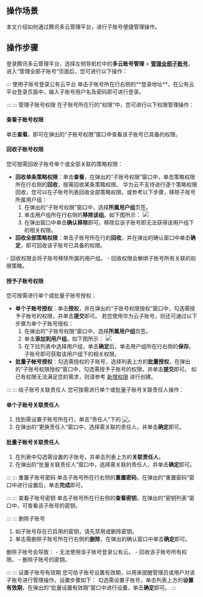 ## 操作场景
本文介绍如何通过腾讯多云管理平台，进行子账号便捷管理操作。



## 操作步骤
登录腾讯多云管理平台，选择左侧导航栏中的**多云账号管理** > **[管理全部子账号](https://cmp.tencent.cn/account/sub-account)**。进入“管理全部子账号”页面后，您可进行以下操作：

<dx-accordion>
::: 使用子账号登录公有云平台
单击子账号所在行右侧的**登录地址**，在公有云平台登录页面中，输入子账号用户名及密码即可进行登录。


:::
::: 管理子账号权限
在子账号所在行的“权限”中，您可进行以下权限管理操作：

#### 查看子账号权限 
单击**查看**，即可在弹出的“子账号权限”窗口中查看该子账号已具备的权限。

#### 回收子账号权限
您可按需回收子账号单个或全部关联的策略权限：
- **回收单条策略权限**：单击**查看**，在弹出的“子账号权限”窗口中，单击策略权限所在行右侧的**回收**，按需回收某条策略权限。
华为云不支持进行逐个策略权限回收，您可以在子账号列表回收全部策略权限。或参考以下步骤，移除子账号所属用户组：
    1. 在弹出的“子账号权限”窗口中，选择**所属用户组**页签。
    2. 单击用户组所在行右侧的**移除该组**。如下图所示：
![](https://qcloudimg.tencent-cloud.cn/raw/d532e809ae23c024a27d34e5bd46db0f.png)
    3. 在弹出窗口中单击**确认移除**即可。移除后该子账号即无法获得该用户组下的相关权限。
- **回收全部策略权限**：单击子账号所在行的**回收**，并在弹出的确认窗口中单击**确定**，即可回收该子账号已具备的权限。
<dx-alert infotype="explain" title="">
- 回收权限会将子账号移除所属的用户组。
- 回收权限会解绑子账号所有关联的权限策略。
</dx-alert>

#### 授予子账号权限
您可按需进行单个或批量子账号授权：
- **单个子账号授权**：单击**授权**，并在弹出的“子账号权限授权”窗口中，勾选需授予子账号的权限，并单击**提交**即可。
若您使用华为云子账号，则还可通过以下步骤为单个子账号授权：
    1. 在弹出的“子账号权限”窗口中，选择**所属用户组**页签。
    2. 单击**添加到用户组**。如下图所示：
![](https://qcloudimg.tencent-cloud.cn/raw/7e0924d9ec7cd3a0552c342f04a5ee1d.png)
    3. 在下拉列表中选择用户组，单击**确定**后，单击用户组所在行右侧的**保存**。子账号即可获取该用户组下的相关权限。
- **批量子帐号授权**：勾选需授权的子账号，选择列表上方的**批量授权**，在弹出的“子账号权限授权”窗口中，勾选需授予子账号的权限，并单击**提交**即可。
如已有权限无法满足您的需求，则请参考 [新增权限](https://cloud.tencent.com/document/product/1522/66822#addPermissions) 进行创建。

:::
::: 给子账号关联责任人
您可按需进行单个或批量子账号关联责任人操作：

#### 单个子账号关联责任人
1. 找到需设置子账号所在行，单击“责任人”下的 <img src="https://qcloudimg.tencent-cloud.cn/raw/be3c3a720d1da9f6dc7413ba47903c09.png" style="margin:-3px 0px"/>。
2. 在弹出的“更换责任人”窗口中，选择需关联的责任人，并单击**确定**即可。

#### 批量子账号关联责任人
1. 在列表中勾选需设置的子账号，并单击列表上方的**关联责任人**。
2. 在弹出的“批量关联责任人”窗口中，选择需关联的责任人，并单击**确定**即可。


:::
::: 重置子账号密码
单击子账号所在行右侧的**重置密码**，在弹出的“重置密码”窗口中进行设置后，单击**完成**即可。


:::
::: 查看子账号密钥
单击子账号所在行右侧的**查看密钥**，在弹出的“密钥列表”窗口中，可查看该子账号的密钥。


:::
::: 删除子账号
1. 如子账号存在已启用的密钥，请先禁用或删除密钥。
2. 单击需删除子账号所在行右侧的**删除**，在弹出的确认窗口中单击**确定**即可。

<dx-alert infotype="notice" title="">
删除子账号会导致：
 - 无法使用该子账号登录公有云。
 - 回收该子账号所有权限。
 - 删除子账号的密钥。
</dx-alert>



:::
::: 设置子账号有效期
您可给子账号设置有效期，以用来提醒管理员或用户对该子账号进行管理操作。设置步骤如下：
勾选需设置子账号，单击列表上方的**设置有效期**，在弹出的“批量设置有效期”窗口中进行设置，单击**确定**即可。
:::
</dx-accordion>

